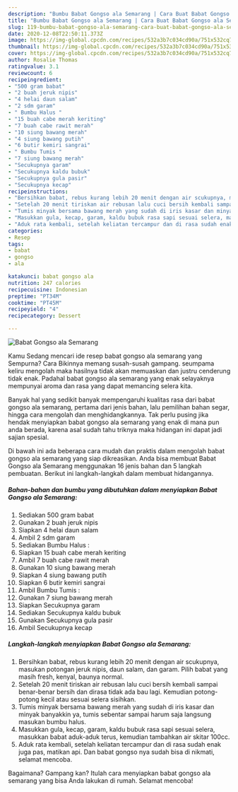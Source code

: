 ```yaml
---
description: "Bumbu Babat Gongso ala Semarang | Cara Buat Babat Gongso ala Semarang Yang Sempurna"
title: "Bumbu Babat Gongso ala Semarang | Cara Buat Babat Gongso ala Semarang Yang Sempurna"
slug: 119-bumbu-babat-gongso-ala-semarang-cara-buat-babat-gongso-ala-semarang-yang-sempurna
date: 2020-12-08T22:50:11.373Z
image: https://img-global.cpcdn.com/recipes/532a3b7c034cd90a/751x532cq70/babat-gongso-ala-semarang-foto-resep-utama.jpg
thumbnail: https://img-global.cpcdn.com/recipes/532a3b7c034cd90a/751x532cq70/babat-gongso-ala-semarang-foto-resep-utama.jpg
cover: https://img-global.cpcdn.com/recipes/532a3b7c034cd90a/751x532cq70/babat-gongso-ala-semarang-foto-resep-utama.jpg
author: Rosalie Thomas
ratingvalue: 3.1
reviewcount: 6
recipeingredient:
- "500 gram babat"
- "2 buah jeruk nipis"
- "4 helai daun salam"
- "2 sdm garam"
- " Bumbu Halus "
- "15 buah cabe merah keriting"
- "7 buah cabe rawit merah"
- "10 siung bawang merah"
- "4 siung bawang putih"
- "6 butir kemiri sangrai"
- " Bumbu Tumis "
- "7 siung bawang merah"
- "Secukupnya garam"
- "Secukupnya kaldu bubuk"
- "Secukupnya gula pasir"
- "Secukupnya kecap"
recipeinstructions:
- "Bersihkan babat, rebus kurang lebih 20 menit dengan air scukupnya, masukan potongan jeruk nipis, daun salam, dan garam. Pilih babat yang masih fresh, kenyal, baunya normal."
- "Setelah 20 menit tiriskan air rebusan lalu cuci bersih kembali sampai benar-benar bersih dan dirasa tidak ada bau lagi. Kemudian potong-potong kecil atau sesuai selera sisihkan."
- "Tumis minyak bersama bawang merah yang sudah di iris kasar dan minyak banyakkin ya, tumis sebentar sampai harum saja langsung masukan bumbu halus."
- "Masukkan gula, kecap, garam, kaldu bubuk rasa sapi sesuai selera, masukkan babat aduk-aduk terus, kemudian tambahkan air skitar 100cc."
- "Aduk rata kembali, setelah keliatan tercampur dan di rasa sudah enak juga pas, matikan api. Dan babat gongso nya sudah bisa di nikmati, selamat mencoba."
categories:
- Resep
tags:
- babat
- gongso
- ala

katakunci: babat gongso ala 
nutrition: 247 calories
recipecuisine: Indonesian
preptime: "PT34M"
cooktime: "PT45M"
recipeyield: "4"
recipecategory: Dessert

---
```



![Babat Gongso ala Semarang](https://img-global.cpcdn.com/recipes/532a3b7c034cd90a/751x532cq70/babat-gongso-ala-semarang-foto-resep-utama.jpg)

Kamu Sedang mencari ide resep babat gongso ala semarang yang Sempurna? Cara Bikinnya memang susah-susah gampang. seumpama keliru mengolah maka hasilnya tidak akan memuaskan dan justru cenderung tidak enak. Padahal babat gongso ala semarang yang enak selayaknya mempunyai aroma dan rasa yang dapat memancing selera kita.

Banyak hal yang sedikit banyak mempengaruhi kualitas rasa dari babat gongso ala semarang, pertama dari jenis bahan, lalu pemilihan bahan segar, hingga cara mengolah dan menghidangkannya. Tak perlu pusing jika hendak menyiapkan babat gongso ala semarang yang enak di mana pun anda berada, karena asal sudah tahu triknya maka hidangan ini dapat jadi sajian spesial.




Di bawah ini ada beberapa cara mudah dan praktis dalam mengolah babat gongso ala semarang yang siap dikreasikan. Anda bisa membuat Babat Gongso ala Semarang menggunakan 16 jenis bahan dan 5 langkah pembuatan. Berikut ini langkah-langkah dalam membuat hidangannya.

<!--inarticleads1-->

##### Bahan-bahan dan bumbu yang dibutuhkan dalam menyiapkan Babat Gongso ala Semarang:

1. Sediakan 500 gram babat
1. Gunakan 2 buah jeruk nipis
1. Siapkan 4 helai daun salam
1. Ambil 2 sdm garam
1. Sediakan  Bumbu Halus :
1. Siapkan 15 buah cabe merah keriting
1. Ambil 7 buah cabe rawit merah
1. Gunakan 10 siung bawang merah
1. Siapkan 4 siung bawang putih
1. Siapkan 6 butir kemiri sangrai
1. Ambil  Bumbu Tumis :
1. Gunakan 7 siung bawang merah
1. Siapkan Secukupnya garam
1. Sediakan Secukupnya kaldu bubuk
1. Gunakan Secukupnya gula pasir
1. Ambil Secukupnya kecap




<!--inarticleads2-->

##### Langkah-langkah menyiapkan Babat Gongso ala Semarang:

1. Bersihkan babat, rebus kurang lebih 20 menit dengan air scukupnya, masukan potongan jeruk nipis, daun salam, dan garam. Pilih babat yang masih fresh, kenyal, baunya normal.
1. Setelah 20 menit tiriskan air rebusan lalu cuci bersih kembali sampai benar-benar bersih dan dirasa tidak ada bau lagi. Kemudian potong-potong kecil atau sesuai selera sisihkan.
1. Tumis minyak bersama bawang merah yang sudah di iris kasar dan minyak banyakkin ya, tumis sebentar sampai harum saja langsung masukan bumbu halus.
1. Masukkan gula, kecap, garam, kaldu bubuk rasa sapi sesuai selera, masukkan babat aduk-aduk terus, kemudian tambahkan air skitar 100cc.
1. Aduk rata kembali, setelah keliatan tercampur dan di rasa sudah enak juga pas, matikan api. Dan babat gongso nya sudah bisa di nikmati, selamat mencoba.




Bagaimana? Gampang kan? Itulah cara menyiapkan babat gongso ala semarang yang bisa Anda lakukan di rumah. Selamat mencoba!
